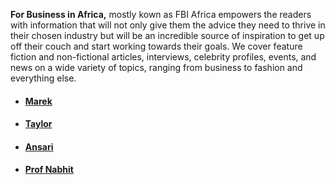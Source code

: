 **For Business in Africa,** mostly kown as FBI Africa empowers the readers with information that will not only give them the advice they need to thrive in their chosen industry but will be an incredible source of inspiration to get up off their couch and start working towards their goals. We cover feature fiction and non-fictional articles, interviews, celebrity profiles, events, and news on a wide variety of topics, ranging from business to fashion and everything else.

* #### [Marek](https://anyflip.com/zjdih/ifdk)[](https://anyflip.com/zjdih/uzvt)
* #### [Taylor](https://anyflip.com/zjdih/uzvt)
* #### [Ansari](https://www.yumpu.com/en/document/read/63161317/fbi-magazine-2)
* #### [Prof Nabhit](https://www.yumpu.com/en/document/read/62831729/fbi-africa-magazine)